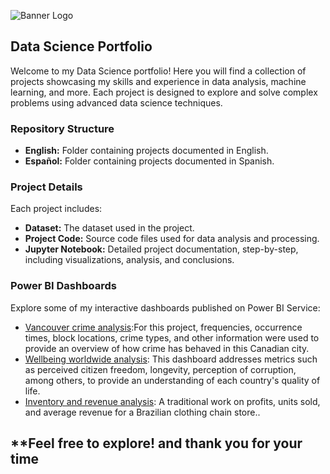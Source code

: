 
![Banner Logo](Logos/Banner_logo.png)                           

## Data Science Portfolio

Welcome to my Data Science portfolio! Here you will find a collection of projects showcasing my skills and experience in data analysis, machine learning, and more. Each project is designed to explore and solve complex problems using advanced data science techniques.

### Repository Structure

- **English:** Folder containing projects documented in English.
- **Español:** Folder containing projects documented in Spanish.

### Project Details

Each project includes:

- **Dataset:** The dataset used in the project.
- **Project Code:** Source code files used for data analysis and processing.
- **Jupyter Notebook:** Detailed project documentation, step-by-step, including visualizations, analysis, and conclusions.

### Power BI Dashboards

Explore some of my interactive dashboards published on Power BI Service:

- [Vancouver crime analysis](https://app.powerbi.com/view?r=eyJrIjoiOTZkYzdlMmYtODAwYS00MGE1LWE5NzktZWYwMGQxODBmNjcyIiwidCI6IjMzZjE4NDU2LWY3MjItNGUzNC1iOGI1LTAyOGViMDM2NDI5NSIsImMiOjR9&embedImagePlaceholder=true&pageName=ReportSection):For this project, frequencies, occurrence times, block locations, crime types, and other information were used to provide an overview of how crime has behaved in this Canadian city.
- [Wellbeing worldwide analysis](https://app.powerbi.com/view?r=eyJrIjoiNjM2MWE4YWQtMjY1ZC00MThlLTgwNDItYzc4NzI2OGJkZGJiIiwidCI6IjMzZjE4NDU2LWY3MjItNGUzNC1iOGI1LTAyOGViMDM2NDI5NSIsImMiOjR9&embedImagePlaceholder=true&pageName=ReportSection): This dashboard addresses metrics such as perceived citizen freedom, longevity, perception of corruption, among others, to provide an understanding of each country's quality of life.
- [Inventory and revenue analysis](https://app.powerbi.com/view?r=eyJrIjoiYjk3OGY3ODEtMDkwNi00ODY3LWE3OWQtOGQ4MTFhNGM4ZjMwIiwidCI6IjMzZjE4NDU2LWY3MjItNGUzNC1iOGI1LTAyOGViMDM2NDI5NSIsImMiOjR9&embedImagePlaceholder=true&pageName=ReportSection): A traditional work on profits, units sold, and average revenue for a Brazilian clothing chain store..

## **Feel free to explore! and thank you for your time
